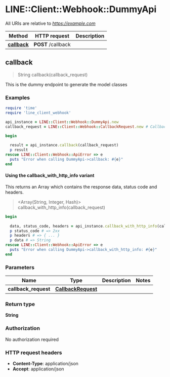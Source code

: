 # LINE::Client::Webhook::DummyApi

All URIs are relative to *https://example.com*

| Method | HTTP request | Description |
| ------ | ------------ | ----------- |
| [**callback**](DummyApi.md#callback) | **POST** /callback |  |


## callback

> String callback(callback_request)



This is the dummy endpoint to generate the model classes

### Examples

```ruby
require 'time'
require 'line_client_webhook'

api_instance = LINE::Client::Webhook::DummyApi.new
callback_request = LINE::Client::Webhook::CallbackRequest.new # CallbackRequest | 

begin
  
  result = api_instance.callback(callback_request)
  p result
rescue LINE::Client::Webhook::ApiError => e
  puts "Error when calling DummyApi->callback: #{e}"
end
```

#### Using the callback_with_http_info variant

This returns an Array which contains the response data, status code and headers.

> <Array(String, Integer, Hash)> callback_with_http_info(callback_request)

```ruby
begin
  
  data, status_code, headers = api_instance.callback_with_http_info(callback_request)
  p status_code # => 2xx
  p headers # => { ... }
  p data # => String
rescue LINE::Client::Webhook::ApiError => e
  puts "Error when calling DummyApi->callback_with_http_info: #{e}"
end
```

### Parameters

| Name | Type | Description | Notes |
| ---- | ---- | ----------- | ----- |
| **callback_request** | [**CallbackRequest**](CallbackRequest.md) |  |  |

### Return type

**String**

### Authorization

No authorization required

### HTTP request headers

- **Content-Type**: application/json
- **Accept**: application/json

